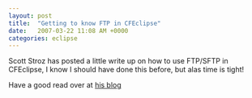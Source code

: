 ```yaml
---
layout: post
title:  "Getting to know FTP in CFEclipse"
date:   2007-03-22 11:08 AM +0000
categories: eclipse
---
```

Scott Stroz has posted a little write up on how to use FTP/SFTP in CFEclipse, I know I should have done this before, but alas time is tight!

Have a good read over at <a href="http://www.boyzoid.com/blog/index.cfm/2007/3/21/Using-FTP-from-inside-CFEclipse">his blog</a>